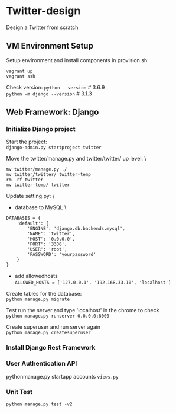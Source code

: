 # Twitter-design
Design a Twitter from scratch

## VM Environment Setup
Setup environment and install components in provision.sh:
```
vagrant up
vagrant ssh
```
Check version:
`python --version`            # 3.6.9 \
`python -m django --version`  # 3.1.3

## Web Framework: Django
### Initialize Django project
Start the project: \
`django-admin.py startproject twitter` 

Move the twitter/manage.py and twitter/twitter/ up level: \
```
mv twitter/manage.py ./
mv twitter/twitter/ twitter-temp
rm -rf twitter
mv twitter-temp/ twitter
```

Update setting.py:  \
* database to MySQL \
```
DATABASES = {
    'default': {
        'ENGINE': 'django.db.backends.mysql',
        'NAME': 'twitter',
        'HOST': '0.0.0.0',
        'PORT': '3306',
        'USER': 'root',
        'PASSWORD': 'yourpassword'
    }
}

```
* add allowedhosts \
`ALLOWED_HOSTS = ['127.0.0.1', '192.168.33.10', 'localhost']`

Create tables for the database: \
`python manage.py migrate`

Test run the server and type 'localhost' in the chrome to check \
`python manage.py runserver 0.0.0.0:8000`

Create superuser and run server again \
`python manage.py createsuperuser`

### Install Django Rest Framework

### User Authentication API
pythonmanage.py startapp accounts
`views.py` 

### Unit Test
`python manage.py test -v2`







